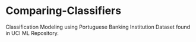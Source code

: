 # Comparing-Classifiers
Classification Modeling using Portuguese Banking Institution Dataset found in UCI ML Repository.
